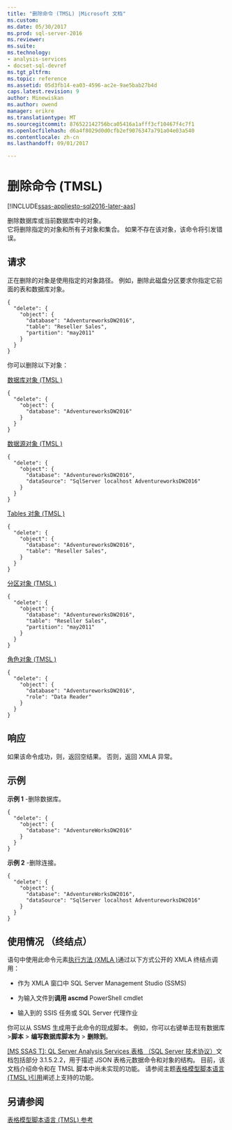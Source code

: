 ```yaml
---
title: "删除命令 (TMSL) |Microsoft 文档"
ms.custom: 
ms.date: 05/30/2017
ms.prod: sql-server-2016
ms.reviewer: 
ms.suite: 
ms.technology:
- analysis-services
- docset-sql-devref
ms.tgt_pltfrm: 
ms.topic: reference
ms.assetid: 05d3fb14-ea03-4596-ac2e-9ae5bab27b4d
caps.latest.revision: 9
author: Minewiskan
ms.author: owend
manager: erikre
ms.translationtype: MT
ms.sourcegitcommit: 876522142756bca05416a1afff3cf10467f4c7f1
ms.openlocfilehash: d6a4f8029d0d0cfb2ef9076347a791a04e03a540
ms.contentlocale: zh-cn
ms.lasthandoff: 09/01/2017

---
```

# <a name="delete-command-tmsl"></a>删除命令 (TMSL)

[!INCLUDE[ssas-appliesto-sql2016-later-aas](../../includes/ssas-appliesto-sql2016-later-aas.md)]

  删除数据库或当前数据库中的对象。   
它将删除指定的对象和所有子对象和集合。 如果不存在该对象，该命令将引发错误。  
  
## <a name="request"></a>请求  
 正在删除的对象是使用指定的对象路径。 例如，删除此磁盘分区要求你指定它前面的表和数据库对象。  
  
```  
{   
  "delete": {   
    "object": {   
      "database": "AdventureworksDW2016",   
      "table": "Reseller Sales",   
      "partition": "may2011"   
    }   
  }   
}   
```  
  
 你可以删除以下对象：  
  
 [数据库对象 &#40;TMSL &#41;](../../analysis-services/tabular-models-scripting-language-objects/database-object-tmsl.md)  
  
```  
{   
  "delete": {   
    "object": {   
      "database": "AdventureworksDW2016"  
    }   
  }   
}   
```  
  
 [数据源对象 &#40;TMSL &#41;](../../analysis-services/tabular-models-scripting-language-objects/datasources-object-tmsl.md)  
  
```  
{  
  "delete": {  
    "object": {  
      "database": "AdventureworksDW2016",  
      "dataSource": "SqlServer localhost AdventureworksDW2016"  
    }  
  }  
}  
```  
  
 [Tables 对象 &#40;TMSL &#41;](../../analysis-services/tabular-models-scripting-language-objects/tables-object-tmsl.md)  
  
```  
{   
  "delete": {   
    "object": {   
      "database": "AdventureworksDW2016",   
      "table": "Reseller Sales",  
    }   
  }   
}   
```  
  
 [分区对象 &#40;TMSL &#41;](../../analysis-services/tabular-models-scripting-language-objects/partitions-object-tmsl.md)  
  
```  
{   
  "delete": {   
    "object": {   
      "database": "AdventureworksDW2016",   
      "table": "Reseller Sales",   
      "partition": "may2011"   
    }   
  }   
}   
```  
  
 [角色对象 &#40;TMSL &#41;](../../analysis-services/tabular-models-scripting-language-objects/roles-object-tmsl.md)  
  
```  
{   
  "delete": {   
    "object": {   
      "database": "AdventureworksDW2016",   
      "role": "Data Reader"  
    }   
  }   
}   
```  
  
## <a name="response"></a>响应  
 如果该命令成功，则，返回空结果。 否则，返回 XMLA 异常。  
  
## <a name="examples"></a>示例  
 **示例 1** -删除数据库。  
  
```  
{  
  "delete": {  
    "object": {  
      "database": "AdventureWorksDW2016"  
    }  
  }  
}  
```  
  
 **示例 2** -删除连接。  
  
```  
{  
  "delete": {  
    "object": {  
      "database": "AdventureWorksDW2016",  
      "dataSource": "SqlServer localhost AdventureworksDW2016"  
    }  
  }  
}  
```  
  
## <a name="usage-endpoints"></a>使用情况 （终结点）  
 语句中使用此命令元素[执行方法 &#40;XMLA &#41;](../../analysis-services/xmla/xml-elements-methods-execute.md)通过以下方式公开的 XMLA 终结点调用：  
  
-   作为 XMLA 窗口中 SQL Server Management Studio (SSMS)  
  
-   为输入文件到**调用 ascmd** PowerShell cmdlet  
  
-   输入到的 SSIS 任务或 SQL Server 代理作业  
  
 你可以从 SSMS 生成用于此命令的现成脚本。  例如，你可以右键单击现有数据库 >**脚本** > **编写数据库脚本为** > **删除到**。  
  
 [ \[MS SSAS T\]: QL Server Analysis Services 表格 （SQL Server 技术协议）](http://go.microsoft.com/fwlink/p/?LinkId=784855)文档包括部分 3.1.5.2.2，用于描述 JSON 表格元数据命令和对象的结构。 目前，该文档介绍命令和在 TMSL 脚本中尚未实现的功能。 请参阅主题[表格模型脚本语言 &#40;TMSL &#41;引用](../../analysis-services/tabular-model-scripting-language-tmsl-reference.md)阐述上支持的功能。  

## <a name="see-also"></a>另请参阅  
 [表格模型脚本语言 (TMSL) 参考](../../analysis-services/tabular-model-scripting-language-tmsl-reference.md)  
  
  
